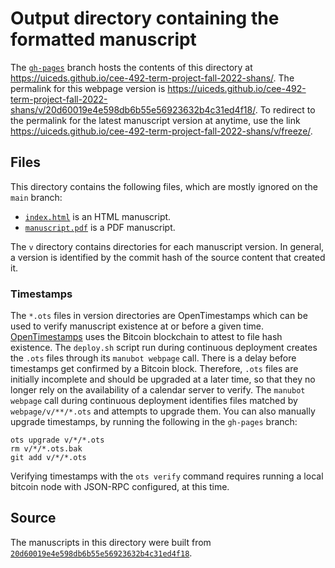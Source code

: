 # Output directory containing the formatted manuscript

The [`gh-pages`](https://github.com/uiceds/cee-492-term-project-fall-2022-shans/tree/gh-pages) branch hosts the contents of this directory at <https://uiceds.github.io/cee-492-term-project-fall-2022-shans/>.
The permalink for this webpage version is <https://uiceds.github.io/cee-492-term-project-fall-2022-shans/v/20d60019e4e598db6b55e56923632b4c31ed4f18/>.
To redirect to the permalink for the latest manuscript version at anytime, use the link <https://uiceds.github.io/cee-492-term-project-fall-2022-shans/v/freeze/>.

## Files

This directory contains the following files, which are mostly ignored on the `main` branch:

+ [`index.html`](index.html) is an HTML manuscript.
+ [`manuscript.pdf`](manuscript.pdf) is a PDF manuscript.

The `v` directory contains directories for each manuscript version.
In general, a version is identified by the commit hash of the source content that created it.

### Timestamps

The `*.ots` files in version directories are OpenTimestamps which can be used to verify manuscript existence at or before a given time.
[OpenTimestamps](https://opentimestamps.org/) uses the Bitcoin blockchain to attest to file hash existence.
The `deploy.sh` script run during continuous deployment creates the `.ots` files through its `manubot webpage` call.
There is a delay before timestamps get confirmed by a Bitcoin block.
Therefore, `.ots` files are initially incomplete and should be upgraded at a later time, so that they no longer rely on the availability of a calendar server to verify.
The `manubot webpage` call during continuous deployment identifies files matched by `webpage/v/**/*.ots` and attempts to upgrade them.
You can also manually upgrade timestamps, by running the following in the `gh-pages` branch:

```shell
ots upgrade v/*/*.ots
rm v/*/*.ots.bak
git add v/*/*.ots
```

Verifying timestamps with the `ots verify` command requires running a local bitcoin node with JSON-RPC configured, at this time.

## Source

The manuscripts in this directory were built from
[`20d60019e4e598db6b55e56923632b4c31ed4f18`](https://github.com/uiceds/cee-492-term-project-fall-2022-shans/commit/20d60019e4e598db6b55e56923632b4c31ed4f18).
